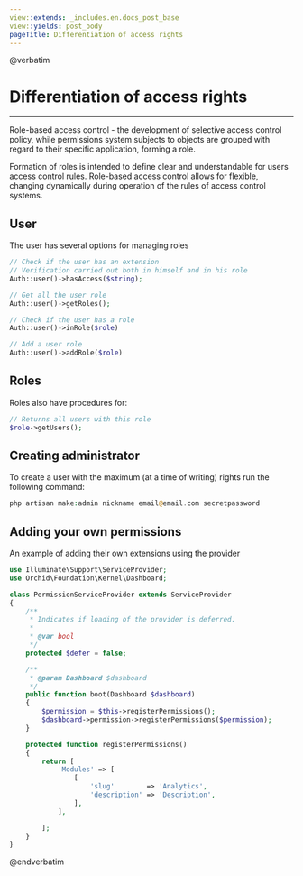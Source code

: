 ```yaml
---
view::extends: _includes.en.docs_post_base
view::yields: post_body
pageTitle: Differentiation of access rights
---
```

@verbatim
# Differentiation of access rights
----------
Role-based access control - the development of selective access control policy,
while permissions system subjects to objects are grouped with regard to their specific application,
forming a role.

Formation of roles is intended to define clear and understandable for users
access control rules. Role-based access control allows for flexible,
changing dynamically during operation of the rules of access control systems.

## User

The user has several options for managing roles

```php
// Check if the user has an extension
// Verification carried out both in himself and in his role
Auth::user()->hasAccess($string);

// Get all the user role
Auth::user()->getRoles();

// Check if the user has a role
Auth::user()->inRole($role)

// Add a user role
Auth::user()->addRole($role)
```

## Roles

Roles also have procedures for:

```php
// Returns all users with this role
$role->getUsers();

```


## Creating administrator

To create a user with the maximum (at a time of writing) rights
run the following command:


```php
php artisan make:admin nickname email@email.com secretpassword
```


## Adding your own permissions

An example of adding their own extensions using the provider

```php
use Illuminate\Support\ServiceProvider;
use Orchid\Foundation\Kernel\Dashboard;

class PermissionServiceProvider extends ServiceProvider
{
    /**
     * Indicates if loading of the provider is deferred.
     *
     * @var bool
     */
    protected $defer = false;

    /**
     * @param Dashboard $dashboard
     */
    public function boot(Dashboard $dashboard)
    {
        $permission = $this->registerPermissions();
        $dashboard->permission->registerPermissions($permission);
    }

    protected function registerPermissions()
    {
        return [
            'Modules' => [
                [
                    'slug'        => 'Analytics',
                    'description' => 'Description',
                ],
            ],

        ];
    }
}
```
@endverbatim
